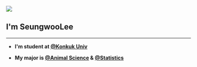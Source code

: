 
<a href="https://hits.seeyoufarm.com"><img src="https://hits.seeyoufarm.com/api/count/incr/badge.svg?url=https%3A%2F%2Fgithub.com%2FgreenyLim&count_bg=%230A0B0A&title_bg=%23555555&icon=github.svg&icon_color=%23E7E7E7&title=hits&edge_flat=true"/></a>
       
## I'm SeungwooLee 

---

-  **I'm student at [@Konkuk Univ](https://www.konkuk.ac.kr/konkuk/index.do)**

-  **My major is [@Animal Science](http://anis.konkuk.ac.kr/main.do) & [@Statistics](https://stat.konkuk.ac.kr/stat/index.do)**

